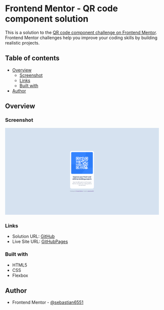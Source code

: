 # Frontend Mentor - QR code component solution

This is a solution to the [QR code component challenge on Frontend Mentor](https://www.frontendmentor.io/challenges/qr-code-component-iux_sIO_H). Frontend Mentor challenges help you improve your coding skills by building realistic projects. 

## Table of contents

- [Overview](#overview)
  - [Screenshot](#screenshot)
  - [Links](#links)
  - [Built with](#built-with)
- [Author](#author)

## Overview

### Screenshot

![](./images/screenshot.png)

### Links

- Solution URL: [GitHub](https://github.com/sebastian6551/QR-code-component)
- Live Site URL: [GitHubPages](https://sebastian6551.github.io/QR-code-component/)

### Built with

- HTML5
- CSS
- Flexbox

## Author

- Frontend Mentor - [@sebastian6551](https://www.frontendmentor.io/profile/sebastian6551)
